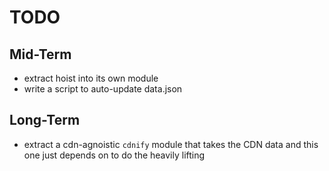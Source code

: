 # TODO

## Mid-Term

- extract hoist into its own module
- write a script to auto-update data.json

## Long-Term

- extract a cdn-agnoistic `cdnify` module that takes the CDN data and this one
  just depends on to do the heavily lifting
